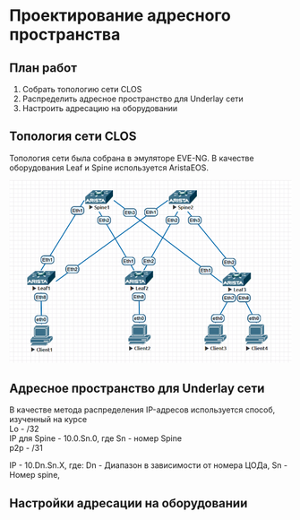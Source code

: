 # Проектирование адресного пространства
## План работ
1. Собрать топологию сети CLOS
2. Распределить адресное пространство для Underlay cети
3. Настроить адресацию на оборудовании
## Топология сети CLOS
Топология сети была собрана в эмуляторе EVE-NG. В качестве оборудования Leaf и Spine используется AristaEOS.

![alt-текст](https://github.com/Vorobey1/otus-dc-network-design/blob/main/lab1/screenshots/Topology.PNG)
## Адресное пространство для Underlay сети
В качестве метода распределения IP-адресов используется способ, изученный на курсе  
Lo - /32  
IP для Spine - 10.0.Sn.0, где Sn - номер Spine  
p2p - /31  

IP - 10.Dn.Sn.X, где:
Dn - Диапазон в зависимости от номера ЦОДа,
Sn - Номер spine,
## Настройки адресации на оборудовании
